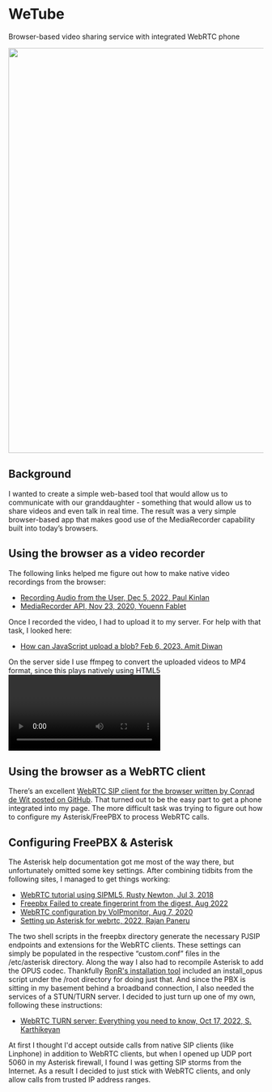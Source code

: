 # WeTube
Browser-based video sharing service with integrated WebRTC phone  

<img width=800 src=https://github.com/glmck13/KidStuff/blob/main/wetube/wetube.png>  

## Background
I wanted to create a simple web-based tool that would allow us to communicate with our granddaughter - something that would allow us to share videos and even talk in real time.  The result was a very simple browser-based app that makes good use of the MediaRecorder capability built into today’s browsers.
## Using the browser as a video recorder
The following links helped me figure out how to make native video recordings from the browser:
+ [Recording Audio from the User, Dec 5, 2022, Paul Kinlan](https://web.dev/media-recording-audio/)
+ [MediaRecorder API, Nov 23, 2020, Youenn Fablet](https://webkit.org/blog/11353/mediarecorder-api/)  

Once I recorded the video, I had to upload it to my server.  For help with that task, I looked here:
+ [How can JavaScript upload a blob? Feb 6, 2023, Amit Diwan](https://www.tutorialspoint.com/how-can-javascript-upload-a-blob)  

On the server side I use ffmpeg to convert the uploaded videos to MP4 format, since this plays natively using HTML5 <video> tags.

## Using the browser as a WebRTC client
There’s an excellent [WebRTC SIP client for the browser written by Conrad de Wit posted on GitHub](https://github.com/InnovateAsterisk/Browser-Phone).  That turned out to be the easy part to get a phone integrated into my page.  The more difficult task was trying to figure out how to configure my Asterisk/FreePBX to process WebRTC calls.

## Configuring FreePBX & Asterisk
The Asterisk help documentation got me most of the way there, but unfortunately omitted some key settings.  After combining tidbits from the following sites, I managed to get things working:
+ [WebRTC tutorial using SIPML5, Rusty Newton, Jul 3, 2018](https://wiki.asterisk.org/wiki/pages/viewpage.action?pageId=40818097)
+ [Freepbx Failed to create fingerprint from the digest, Aug 2022](https://community.freepbx.org/t/freepbx-failed-to-create-fingerprint-from-the-digest/85205)
+ [WebRTC configuration by VoIPmonitor, Aug 7, 2020](https://www.voipmonitor.org/doc/WebRTC)
+ [Setting up Asterisk for webrtc, 2022, Rajan Paneru](https://gist.github.com/paneru-rajan/01f73e3ec79c2b7a647824e76b901de8)

The two shell scripts in the freepbx directory generate the necessary PJSIP endpoints and extensions for the WebRTC clients.  These settings can simply be populated in the respective “custom.conf” files in the /etc/asterisk directory. Along the way I also had to recompile Asterisk to add the OPUS codec.  Thankfully [RonR's installation tool](https://www.dslreports.com/forum/r30661088-PBX-FreePBX-for-the-Raspberry-Pi) included an install_opus script under the /root directory for doing just that. And since the PBX is sitting in my basement behind a broadband connection, I also needed the services of a STUN/TURN server.  I decided to just turn up one of my own, following these instructions:
+ [WebRTC TURN server: Everything you need to know, Oct 17, 2022, S. Karthikeyan](https://www.100ms.live/blog/webrtc-turn-server)

At first I thought I'd accept outside calls from native SIP clients (like Linphone) in addition to WebRTC clients, but when I opened up UDP port 5060 in my Asterisk firewall, I found I was getting SIP storms from the Internet.  As a result I decided to just stick with WebRTC clients, and only allow calls from trusted IP address ranges. 
